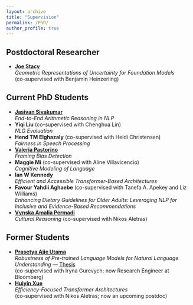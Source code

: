 ```yaml
---
layout: archive
title: "Supervision"
permalink: /PhD/
author_profile: true
---
```


<h2>Postdoctoral Researcher</h2>
<ul>
  <li>
    <a href="https://scholar.google.com/citations?user=QCHR82MAAAAJ&hl=en" target="_blank" rel="noopener"><strong>Joe Stacy</strong></a><br>
    <em>Geometric Representations of Uncertainty for Foundation Models</em><br>
    (co-supervised with Benjamin Heinzerling)
  </li>
</ul>

<h2>Current PhD Students</h2>
<ul>
  <li>
    <a href="https://jasivan.github.io/" target="_blank" rel="noopener"><strong>Jasivan Sivakumar</strong></a><br>
    <em>End-to-End Arithmetic Reasoning in NLP</em>
  </li>

  <li>
    <strong>Yiqi Liu</strong> (co-supervised with Chenghua Lin)<br>
    <em>NLG Evaluation</em>
  </li>

  <li>
    <strong>Hend TM Elghazaly</strong> (co-supervised with Heidi Christensen)<br>
    <em>Fairness in Speech Processing</em>
  </li>

  <li>
    <a href="https://www.researchgate.net/profile/Valeria-Pastorino" target="_blank" rel="noopener"><strong>Valeria Pastorino</strong></a><br>
    <em>Framing Bias Detection</em>
  </li>

  <li>
    <strong>Maggie Mi</strong> (co-supervised with Aline Villavicencio)<br>
    <em>Cognitive Modeling of Language</em>
  </li>

  <li>
    <strong>Ian W Kennedy</strong><br>
    <em>Efficient and Accessible Transformer-Based Architectures</em>
  </li>

  <li>
    <strong>Favour Yahdii Aghaebe</strong> (co-supervised with Tanefa A. Apekey and Liz Williams)<br>
    <em>Enhancing Dietary Guidelines for Older Adults: Leveraging NLP for Inclusive and Evidence-Based Recommendations</em>
  </li>

<li>
  <a href="https://scholar.google.com/citations?user=iQvNh-gAAAAJ&hl=en" target="_blank" rel="noopener"><strong>Vynska Amalia Permadi</strong></a><br>
  <em>Cultural Reasoning</em> (co-supervised with Nikos Aletras)
</li>
</ul>

<h2>Former Students</h2>
<ul>
  <li>
    <a href="https://putama.github.io/" target="_blank" rel="noopener"><strong>Prasetya Ajie Utama</strong></a><br>
    <em>Robustness of Pre-trained Language Models for Natural Language Understanding</em> —
    <a href="https://tuprints.ulb.tu-darmstadt.de/26582/" target="_blank" rel="noopener">Thesis</a><br>
    (co-supervised with Iryna Gurevych; now Research Engineer at Bloomberg)
  </li>
  <li>
    <a href="https://huiyinxue.github.io/" target="_blank" rel="noopener"><strong>Huiyin Xue</strong></a><br>
    <em>Efficiency-Focused Transformer Architectures</em><br>
    (co-supervised with Nikos Aletras; now an upcoming postdoc)
  </li>
</ul>


